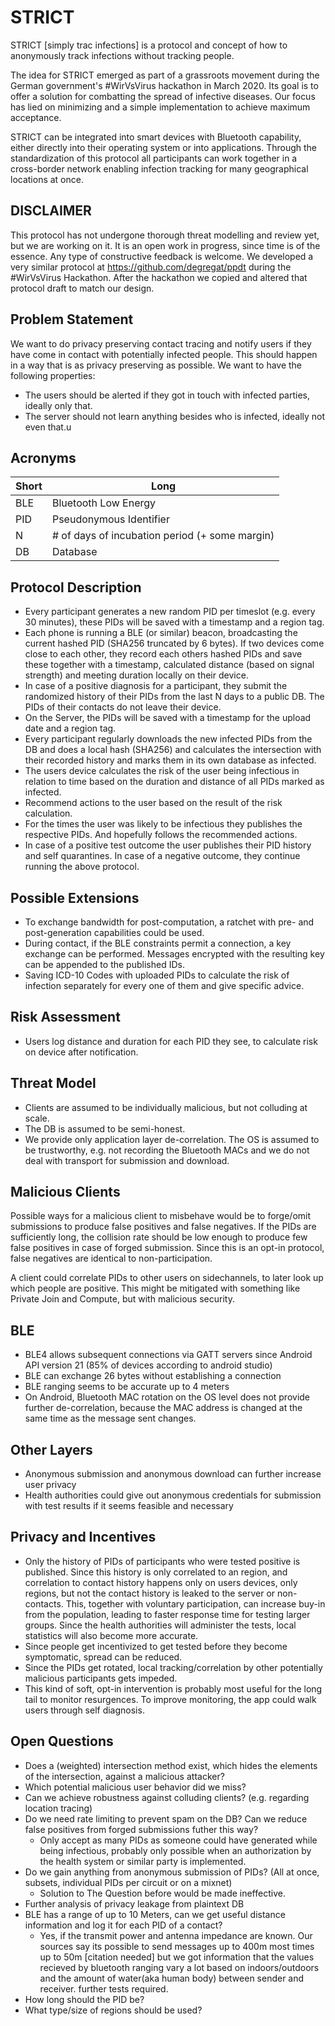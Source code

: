 # STRICT

STRICT [simply trac infections] is a protocol and concept of how to anonymously track infections without tracking people.

The idea for STRICT emerged as part of a grassroots movement during the German government's #WirVsVirus hackathon in March 2020. Its goal is to offer a solution for combatting the spread of infective diseases. Our focus has lied on minimizing and a simple implementation to achieve maximum acceptance.

STRICT can be integrated into smart devices with Bluetooth capability, either directly into their operating system or into applications. Through the standardization of this protocol all participants can work together in a cross-border network enabling infection tracking for many geographical locations at once.

## DISCLAIMER

This protocol has not undergone thorough threat modelling and review yet, but we are working on it. It is an open work in progress, since time is of the essence. Any type of constructive feedback is welcome. We developed a very similar protocol at https://github.com/degregat/ppdt during the #WirVsVirus Hackathon. After the hackathon we copied and altered that protocol draft to match our design.

## Problem Statement

We want to do privacy preserving contact tracing and notify users if they have come in contact with potentially infected people. This should happen in a way that is as privacy preserving as possible. We want to have the following properties:

- The users should be alerted if they got in touch with infected parties, ideally only that.
- The server should not learn anything besides who is infected, ideally not even that.u

## Acronyms

| Short | Long |
| ------------- | ------------- |
| BLE  | Bluetooth Low Energy  |
| PID  | Pseudonymous Identifier  |
| N  | # of days of incubation period (+ some margin)  |
| DB  | Database  |

## Protocol Description

- Every participant generates a new random PID per timeslot (e.g. every 30 minutes), these PIDs will be saved with a timestamp and a region tag.
- Each phone is running a BLE (or similar) beacon, broadcasting the current hashed PID (SHA256 truncated by 6 bytes). If two devices come close to each other, they record each others hashed PIDs and save these together with a timestamp, calculated distance (based on signal strength) and meeting duration locally on their device.
- In case of a positive diagnosis for a participant, they submit the randomized history of their PIDs from the last N days to a public DB. The PIDs of their contacts do not leave their device.
- On the Server, the PIDs will be saved with a timestamp for the upload date and a region tag.
- Every participant regularly downloads the new infected PIDs from the DB and does a local hash (SHA256) and calculates the intersection with their recorded history and marks them in its own database as infected.
- The users device calculates the risk of the user being infectious in relation to time based on the duration and distance of all PIDs marked as infected.
- Recommend actions to the user based on the result of the risk calculation.
- For the times the user was likely to be infectious they publishes the respective PIDs. And hopefully follows the recommended actions.
- In case of a positive test outcome the user publishes their PID history and self quarantines. In case of a negative outcome, they continue running the above protocol.

## Possible Extensions

- To exchange bandwidth for post-computation, a ratchet with pre- and post-generation capabilities could be used.
- During contact, if the BLE constraints permit a connection, a key exchange can be performed. Messages encrypted with the resulting key can be appended to the published IDs.
- Saving ICD-10 Codes with uploaded PIDs to calculate the risk of infection separately for every one of them and give specific advice.

## Risk Assessment

- Users log distance and duration for each PID they see, to calculate risk on device after notification.

## Threat Model

- Clients are assumed to be individually malicious, but not colluding at scale.
- The DB is assumed to be semi-honest.
- We provide only application layer de-correlation. The OS is assumed to be trustworthy, e.g. not recording the Bluetooth MACs and we do not deal with transport for submission and download.

## Malicious Clients

Possible ways for a malicious client to misbehave would be to forge/omit submissions to produce false positives and false negatives. If the PIDs are sufficiently long, the collision rate should be low enough to produce few false positives in case of forged submission. Since this is an opt-in protocol, false negatives are identical to non-participation.

A client could correlate PIDs to other users on sidechannels, to later look up which people are positive. This might be mitigated with something like Private Join and Compute, but with malicious security.

## BLE

- BLE4 allows subsequent connections via GATT servers since Android API version 21 (85% of devices according to android studio)
- BLE can exchange 26 bytes without establishing a connection
- BLE ranging seems to be accurate up to 4 meters 
- On Android, Bluetooth MAC rotation on the OS level does not provide further de-correlation, because the MAC address is changed at the same time as the message sent changes.

## Other Layers

- Anonymous submission and anonymous download can further increase user privacy
- Health authorities could give out anonymous credentials for submission with test results if it seems feasible and necessary

## Privacy and Incentives

- Only the history of PIDs of participants who were tested positive is published. Since this history is only correlated to an region, and correlation to contact history happens only on users devices, only regions, but not the contact history is leaked to the server or non-contacts. This, together with voluntary participation, can increase buy-in from the population, leading to faster response time for testing larger groups. Since the health authorities will administer the tests, local statistics will also become more accurate.
- Since people get incentivized to get tested before they become symptomatic, spread can be reduced.
- Since the PIDs get rotated, local tracking/correlation by other potentially malicious participants gets impeded.
- This kind of soft, opt-in intervention is probably most useful for the long tail to monitor resurgences. To improve monitoring, the app could walk users through self diagnosis.

## Open Questions

- Does a (weighted) intersection method exist, which hides the elements of the intersection, against a malicious attacker?
- Which potential malicious user behavior did we miss?
- Can we achieve robustness against colluding clients? (e.g. regarding location tracing)
- Do we need rate limiting to prevent spam on the DB? Can we reduce false positives from forged submissions futher this way?
  * Only accept as many PIDs as someone could have generated while being infectious, probably only possible when an authorization by the health system or similar party  is implemented.
- Do we gain anything from anonymous submission of PIDs? (All at once, subsets, individual PIDs per circuit or on a mixnet)
  * Solution to The Question before would be made ineffective.
- Further analysis of privacy leakage from plaintext DB
- BLE has a range of up to 10 Meters, can we get useful distance information and log it for each PID of a contact?
  * Yes, if the transmit power and antenna impedance are known. Our sources say its possible to send messages up to 400m most times up to 50m [citation needed] but we got information that the values recieved by bluetooth ranging vary a lot based on indoors/outdoors and the amount of water(aka human body) between sender and receiver. further tests required.
- How long should the PID be?
- What type/size of regions should be used?
